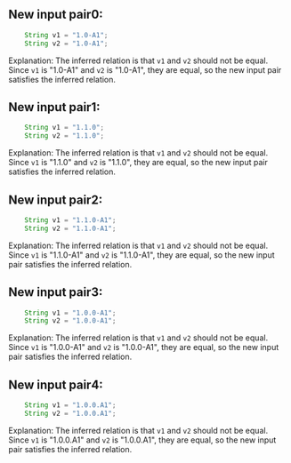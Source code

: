 ## New input pair0:
```java
    String v1 = "1.0-A1";
    String v2 = "1.0-A1";
```
Explanation: The inferred relation is that `v1` and `v2` should not be equal. Since `v1` is "1.0-A1" and `v2` is "1.0-A1", they are equal, so the new input pair satisfies the inferred relation.

## New input pair1:
```java
    String v1 = "1.1.0";
    String v2 = "1.1.0";
```
Explanation: The inferred relation is that `v1` and `v2` should not be equal. Since `v1` is "1.1.0" and `v2` is "1.1.0", they are equal, so the new input pair satisfies the inferred relation.

## New input pair2:
```java
    String v1 = "1.1.0-A1";
    String v2 = "1.1.0-A1";
```
Explanation: The inferred relation is that `v1` and `v2` should not be equal. Since `v1` is "1.1.0-A1" and `v2` is "1.1.0-A1", they are equal, so the new input pair satisfies the inferred relation.

## New input pair3:
```java
    String v1 = "1.0.0-A1";
    String v2 = "1.0.0-A1";
```
Explanation: The inferred relation is that `v1` and `v2` should not be equal. Since `v1` is "1.0.0-A1" and `v2` is "1.0.0-A1", they are equal, so the new input pair satisfies the inferred relation.

## New input pair4:
```java
    String v1 = "1.0.0.A1";
    String v2 = "1.0.0.A1";
```
Explanation: The inferred relation is that `v1` and `v2` should not be equal. Since `v1` is "1.0.0.A1" and `v2` is "1.0.0.A1", they are equal, so the new input pair satisfies the inferred relation.
